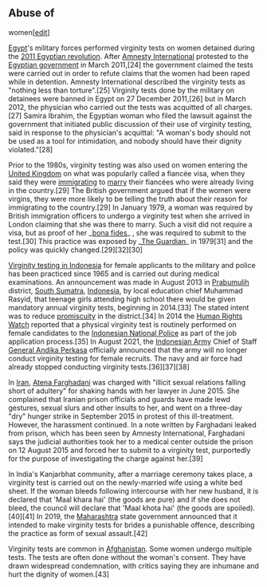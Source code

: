 ## Abuse of
women[[edit](/w/index.php?title=Virginity\_test&action=edit&section=5 "Edit
section: Abuse of women")]

[Egypt](/wiki/Egypt "Egypt")'s military forces performed virginity tests on
women detained during the [2011 Egyptian
revolution](/wiki/2011\_Egyptian\_revolution "2011 Egyptian revolution"). After
[Amnesty International](/wiki/Amnesty\_International "Amnesty International")
protested to the [Egyptian government](/wiki/Egyptian\_government "Egyptian
government") in March 2011,[24] the government claimed the tests were carried
out in order to refute claims that the women had been raped while in
detention. Amnesty International described the virginity tests as "nothing
less than torture".[25] Virginity tests done by the military on detainees were
banned in Egypt on 27 December 2011,[26] but in March 2012, the physician who
carried out the tests was acquitted of all charges.[27] Samira Ibrahim, the
Egyptian woman who filed the lawsuit against the government that initiated
public discussion of their use of virginity testing, said in response to the
physician's acquittal: "A woman's body should not be used as a tool for
intimidation, and nobody should have their dignity violated."[28]

Prior to the 1980s, virginity testing was also used on women entering the
[United Kingdom](/wiki/United\_Kingdom "United Kingdom") on what was popularly
called a fiancée visa, when they said they were
[immigrating](/wiki/Immigrating "Immigrating") to [marry](/wiki/Marry "Marry")
their fiancées who were already living in the country.[29] The British
government argued that if the women were virgins, they were more likely to be
telling the truth about their reason for immigrating to the country.[29] In
January 1979, a woman was required by British immigration officers to undergo
a virginity test when she arrived in London claiming that she was there to
marry. Such a visit did not require a visa, but as proof of her \_[bona
fides](/wiki/Bona\_fides "Bona fides")\_ , she was required to submit to the
test.[30] This practice was exposed by \_[The Guardian](/wiki/The\_Guardian "The
Guardian")\_ in 1979[31] and the policy was quickly changed.[29][32][30]

[Virginity testing in Indonesia](/wiki/Virginity\_testing\_in\_Indonesia
"Virginity testing in Indonesia") for female applicants to the military and
police has been practiced since 1965 and is carried out during medical
examinations. An announcement was made in August 2013 in
[Prabumulih](/wiki/Prabumulih "Prabumulih") district, [South
Sumatra](/wiki/South\_Sumatra "South Sumatra"), [Indonesia](/wiki/Indonesia
"Indonesia"), by local education chief Muhammad Rasyid, that teenage girls
attending high school there would be given mandatory annual virginity tests,
beginning in 2014.[33] The stated intent was to reduce
[promiscuity](/wiki/Promiscuity "Promiscuity") in the district.[34] In 2014
the [Human Rights Watch](/wiki/Human\_Rights\_Watch "Human Rights Watch")
reported that a physical virginity test is routinely performed on female
candidates to the [Indonesian National
Police](/wiki/Indonesian\_National\_Police "Indonesian National Police") as part
of the job application process.[35] 
In August 2021, the [Indonesian Army](/wiki/Indonesian\_Army "Indonesian Army")
Chief of Staff [General Andika Perkasa](/wiki/Andika\_Perkasa "Andika Perkasa")
officially announced that the army will no longer conduct virginity testing
for female recruits. The navy and air force had already stopped conducting
virginity tests.[36][37][38]

In [Iran](/wiki/Iran "Iran"), [Atena Farghadani](/wiki/Atena\_Farghadani "Atena
Farghadani") was charged with "illicit sexual relations falling short of
adultery" for shaking hands with her lawyer in June 2015. She complained that
Iranian prison officials and guards have made lewd gestures, sexual slurs and
other insults to her, and went on a three-day "dry" hunger strike in September
2015 in protest of this ill-treatment. However, the harassment continued. In a
note written by Farghadani leaked from prison, which has been seen by Amnesty
International, Farghadani says the judicial authorities took her to a medical
center outside the prison on 12 August 2015 and forced her to submit to a
virginity test, purportedly for the purpose of investigating the charge
against her.[39]

In India's Kanjarbhat community, after a marriage ceremony takes place, a
virginity test is carried out on the newly-married wife using a white bed
sheet. If the woman bleeds following intercourse with her new husband, it is
declared that 'Maal khara hai' (the goods are pure) and if she does not bleed,
the council will declare that 'Maal khota hai' (the goods are
spoiled).[40][41] In 2019, the [Maharashtra](/wiki/Maharashtra "Maharashtra")
state government announced that it intended to make virginity tests for brides
a punishable offence, describing the practice as form of sexual assault.[42]

Virginity tests are common in [Afghanistan](/wiki/Afghanistan "Afghanistan").
Some women undergo multiple tests. The tests are often done without the
woman's consent. They have drawn widespread condemnation, with critics saying
they are inhumane and hurt the dignity of women.[43]
